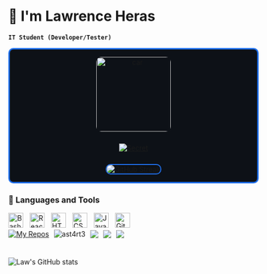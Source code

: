 

<h1 text-align: center;>🥶 I'm Lawrence Heras </h1>

**`IT Student (Developer/Tester)`**

<div style="border: 3px solid #1f6feb; border-radius: 10px; padding: 15px; display: flex; align-items: center; flex-direction: column; gap: 10px; background-color: #0d1117; text-align: center;">
    
<!-- GIF -->
<img src="https://media.tenor.com/Ry9PSsQTcxoAAAAM/who-are-you-cat.gif" alt="car" width="150px" style="border-radius: 10px;"/>

[![Secret](https://img.shields.io/badge/Secret-%F0%9F%92%AB-purple?style=for-the-badge)](https://ast4rt3.github.io/ast4rt3/)


<!-- GitHub Streak -->
<a href="https://github.com/ast4rt3">
        <img src="http://github-readme-streak-stats.herokuapp.com?user=ast4rt3&theme=tokyonight&background=0d1117" alt="GitHub Streak" style="border-radius: 10px; border: 2px solid #1f6feb;"/>
    </a>




</div>


    


### 🧰 Languages and Tools

<img align="left" alt="Bash" width="30px" style="padding-right:10px;" src="https://cdn.jsdelivr.net/gh/devicons/devicon/icons/bash/bash-original.svg" />
<img align="left" alt="React" width="30px" style="padding-right:10px;" src="https://cdn.jsdelivr.net/gh/devicons/devicon/icons/react/react-original.svg" />
<img align="left" alt="HTML" width="30px" style="padding-right:10px;" src="https://cdn.jsdelivr.net/gh/devicons/devicon/icons/html5/html5-plain.svg" />
<img align="left" alt="CSS" width="30px" style="padding-right:10px;" src="https://cdn.jsdelivr.net/gh/devicons/devicon/icons/css3/css3-plain.svg" />
<img align="left" alt="Java" width="30px" style="padding-right:10px;" src="https://cdn.jsdelivr.net/gh/devicons/devicon/icons/java/java-original.svg"/>
<img align="left" alt="Git" width="30px" style="padding-right:10px;" src="https://cdn.jsdelivr.net/gh/devicons/devicon/icons/git/git-original.svg" />

<br>
<br>

<div style="display: flex; align-items: center; gap: 10px;">
    <a href="https://github.com/ast4rt3?tab=repositories">
        <img src="https://custom-icon-badges.demolab.com/badge/-My%20Repos-blue?style=for-the-badge&logoColor=white&logo=repo" alt="My Repos"/>
    </a>
    <img src="https://komarev.com/ghpvc/?username=ast4rt3&label=Profile%20views&color=0e75b6&style=flat" alt="ast4rt3" />
    <img src="https://custom-icon-badges.demolab.com/github/watchers/ast4rt3/Ci4k-project?logo=eye&style=social&logoColor=black"/>
    <img src="https://custom-icon-badges.demolab.com/github/forks/ast4rt3/Ci4k-project?logo=fork&style=social&logoColor=black"/>
    <img src="https://custom-icon-badges.demolab.com/github/followers/ast4rt3?logo=person-add&style=social&logoColor=black"/>

</div>

#

![Law's GitHub stats](https://github-readme-stats.vercel.app/api?username=ast4rt3&show_icons=true&theme=tokyonight)


